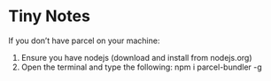 # Tiny Notes


If you don’t have parcel on your machine: 
1. Ensure you have nodejs (download and install from nodejs.org)
2. Open the terminal and type the following: npm i parcel-bundler -g

